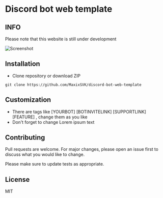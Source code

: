 # Discord bot web template

## INFO
Please note that this website is still under development

![Screenshot](https://i.imgur.com/vvcZ3RC.png)

## Installation

 - Clone repository or download ZIP
```
git clone https://github.com/MaxixSVK/discord-bot-web-template
``` 

## Customization
 - There are tags like [YOURBOT] [BOTINVITELINK] [SUPPORTLINK] [FEATURE] , change them as you like
 - Don't forget to change Lorem ipsum text

## Contributing

Pull requests are welcome. For major changes, please open an issue first
to discuss what you would like to change.

Please make sure to update tests as appropriate.

## License

MIT